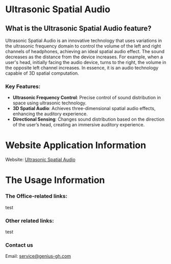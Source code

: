 # Ultrasonic Spatial Audio

## What is the Ultrasonic Spatial Audio feature?

Ultrasonic Spatial Audio is an innovative technology that uses variations in the ultrasonic frequency domain to control the volume of the left and right channels of headphones, achieving an ideal spatial audio effect. The sound decreases as the distance from the device increases. For example, when a user's head, initially facing the audio device, turns to the right, the volume in the opposite left channel increases. In essence, it is an audio technology capable of 3D spatial computation.

### Key Features:

- **Ultrasonic Frequency Control**: Precise control of sound distribution in space using ultrasonic technology.
- **3D Spatial Audio**: Achieves three-dimensional spatial audio effects, enhancing the auditory experience.
- **Directional Sensing**: Changes sound distribution based on the direction of the user’s head, creating an immersive auditory experience.

# Website Application Information

Website: [Ultrasonic Spatial Audio](https://webaudio-a780d.web.app/)

# The Usage Information

### The Office-related links:

test

### Other related links:

test

### Contact us

Email: [service@genius-gh.com](mailto:service@genius-gh.com)
